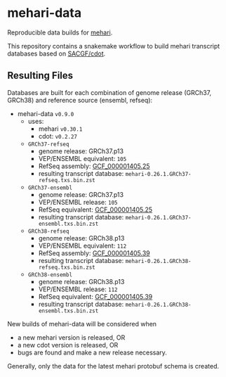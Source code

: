 # mehari-data

Reproducible data builds for [mehari](https://github.com/bihealth/mehari).

This repository contains a snakemake workflow to build mehari transcript databases based on [SACGF/cdot](https://github.com/SACGF/cdot).

## Resulting Files

Databases are built for each combination of genome release (GRCh37, GRCh38) and reference source (ensembl, refseq):

- mehari-data `v0.9.0`
  - uses:
    - mehari `v0.30.1`
    - cdot: `v0.2.27`
  - `GRCh37-refseq`
      - genome release: GRCh37.p13
      - VEP/ENSEMBL equivalent: `105`
      - RefSeq assembly: [GCF\_000001405.25](https://www.ncbi.nlm.nih.gov/assembly/GCF_000001405.25/)
      - resulting transcript database: `mehari-0.26.1.GRCh37-refseq.txs.bin.zst`
  - `GRCh37-ensembl`
      - genome release: GRCh37.p13
      - VEP/ENSEMBL release: `105`
      - RefSeq equivalent: [GCF\_000001405.25](https://www.ncbi.nlm.nih.gov/assembly/GCF_000001405.25/)
      - resulting transcript database: `mehari-0.26.1.GRCh37-ensembl.txs.bin.zst`
  - `GRCh38-refseq`
      - genome release: GRCh38.p13
      - VEP/ENSEMBL equivalent: `112`
      - RefSeq assembly: [GCF\_000001405.39](https://www.ncbi.nlm.nih.gov/assembly/GCF_000001405.39/)
      - resulting transcript database: `mehari-0.26.1.GRCh38-refseq.txs.bin.zst`
  - `GRCh38-ensembl`
      - genome release: GRCh38.p13
      - VEP/ENSEMBL release: `112`
      - RefSeq equivalent: [GCF\_000001405.39](https://www.ncbi.nlm.nih.gov/assembly/GCF_000001405.39/)
      - resulting transcript database: `mehari-0.26.1.GRCh38-ensembl.txs.bin.zst`


New builds of mehari-data will be considered when

- a new mehari version is released, OR
- a new cdot version is released, OR
- bugs are found and make a new release necessary.

Generally, only the data for the latest mehari protobuf schema is created.
